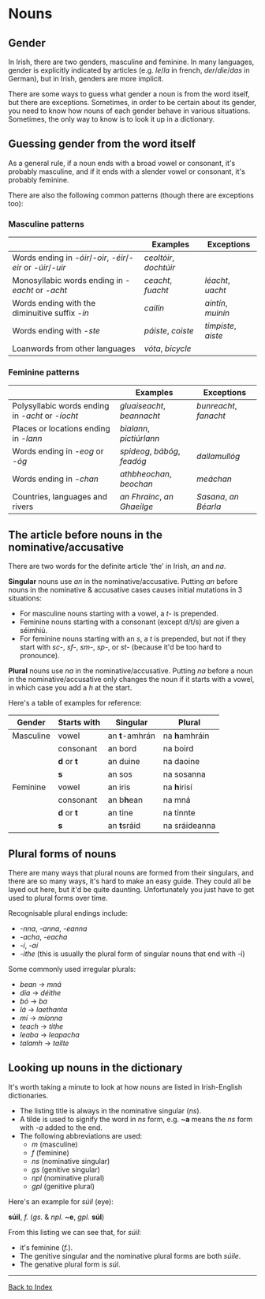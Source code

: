 # Nouns


## Gender

In Irish, there are two genders, masculine and feminine. In many languages,
gender is explicitly indicated by articles (e.g. _le_/_la_ in french,
_der_/_die_/_das_ in German), but in Irish, genders are more implicit.

There are some ways to guess what gender a noun is from the word itself, but
there are exceptions. Sometimes, in order to be certain about its gender, you
need to know how nouns of each gender behave in various situations. Sometimes,
the only way to know is to look it up in a dictionary.

## Guessing gender from the word itself

As a general rule, if a noun ends with a broad vowel or consonant, it's probably
masculine, and if it ends with a slender vowel or consonant, it's probably
feminine.

There are also the following common patterns (though there are exceptions too):

### Masculine patterns

|                                                               | Examples               | Exceptions          |
| ------------------------------------------------------------- | ---------------------- | ------------------- |
| Words ending in _-óir_/_-oir_, _-éir_/_-eir_ or _-úir_/_-uir_ | _ceoltóir_, _dochtúir_ |                     |
| Monosyllabic words ending in _-eacht_ or _-acht_              | _ceacht_, _fuacht_     | _léacht_, _uacht_   |
| Words ending with the diminuitive suffix _-ín_                | _cailín_               | _aintín_, _muinín_  |
| Words ending with _-ste_                                      | _páiste_, _coiste_     | _timpiste_, _aiste_ |
| Loanwords from other languages                                | _vóta_, _bicycle_      |                     |


### Feminine patterns

|                                                  | Examples                     | Exceptions             |
| ------------------------------------------------ | ---------------------------- | ---------------------- |
| Polysyllabic words ending in _-acht_ or _-íocht_ | _gluaiseacht_, _beannacht_   | _bunreacht_, _fanacht_ |
| Places or locations ending in _-lann_            | _bialann_, _pictiúrlann_     |                        | 
| Words ending in _-eog_ or _-óg_                  | _spideog_, _bábóg_, _feadóg_ | _dallamullóg_          |
| Words ending in _-chan_                          | _athbheochan_, _beochan_     | _meáchan_              |
| Countries, languages and rivers                  | _an Fhrainc_, _an Ghaeilge_  | _Sasana_, _an Béarla_  |


## The article before nouns in the nominative/accusative

There are two words for the definite article 'the' in Irish, _an_ and _na_.

**Singular** nouns use _an_ in the nominative/accusative. Putting _an_ before
nouns in the nominative & accusative cases causes initial mutations in 3
situations:

* For masculine nouns starting with a vowel, a _t-_ is prepended.
* Feminine nouns starting with a consonant (except d/t/s) are given a séimhiú.
* For feminine nouns starting with an _s_, a _t_ is prepended, but not if they
  start with _sc-_, _sf-_, _sm-_, _sp-_, or _st-_ (because it'd be too hard to
  pronounce).

**Plural** nouns use _na_ in the nominative/accusative. Putting _na_ before a
noun in the nominative/accusative only changes the noun if it starts with a
vowel, in which case you add a _h_ at the start.

Here's a table of examples for reference:

| Gender    | Starts with    | Singular        | Plural          |
| ----------| -------------- | --------------- | --------------- |
| Masculine | vowel          | an **t**-amhrán | na **h**amhráin |
|           | consonant      | an bord         | na boird        |
|           | **d** or **t** | an duine        | na daoine       |
|           | **s**          | an sos          | na sosanna      |
| Feminine  | vowel          | an iris         | na **h**irisí   |
|           | consonant      | an b**h**ean    | na mná          |
|           | **d** or **t** | an tine         | na tinnte       |
|           | **s**          | an **t**sráid   | na sráideanna   |


## Plural forms of nouns

There are many ways that plural nouns are formed from their singulars, and there
are so many ways, it's hard to make an easy guide. They could all be layed out
here, but it'd be quite daunting. Unfortunately you just have to get used to
plural forms over time.

Recognisable plural endings include:

* _-nna_, _-anna_, _-eanna_
* _-acha_, _-eacha_
* _-í_, _-aí_
* _-ithe_ (this is usually the plural form of singular nouns that end with -í)

Some commonly used irregular plurals:

* _bean_ &#8594; _mná_
* _dia_ &#8594; _déithe_
* _bó_ &#8594; _ba_
* _lá_ &#8594; _laethanta_
* _mí_ &#8594; _míonna_
* _teach_ &#8594; _tithe_
* _leaba_ &#8594; _leapacha_
* _talamh_ &#8594; _tailte_


## Looking up nouns in the dictionary

It's worth taking a minute to look at how nouns are listed in Irish-English
dictionaries.

* The listing title is always in the nominative singular (_ns_).
* A tilde is used to signify the word in _ns_ form, e.g. **~a** means the _ns_
  form with _-a_ added to the end.
* The following abbreviations are used:
  * _m_ (masculine)
  * _f_ (feminine)
  * _ns_ (nominative singular)
  * _gs_ (genitive singular)
  * _npl_ (nominative plural)
  * _gpl_ (genitive plural)

Here's an example for _súil_ (eye):

**súil**, _f._ (_gs._ & _npl._ **~e**, _gpl._ **súl**)

From this listing we can see that, for _súil_:

* it's feminine (_f._).
* The genitive singular and the nominative plural forms are both _súile_.
* The genative plural form is _súl_.


----
[Back to Index](index.md)
